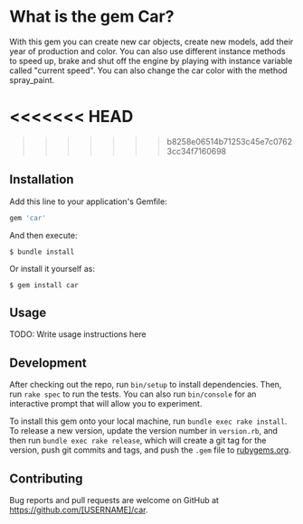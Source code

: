 # What is the gem Car?

With this gem you can create new car objects, create new models, add their year of production and color. You can also use different instance methods to speed up, brake and shut off the engine by playing with instance variable called "current speed". You can also change the car color with the method spray_paint.

<<<<<<< HEAD
=======

>>>>>>> b8258e06514b71253c45e7c07623cc34f7160698
## Installation

Add this line to your application's Gemfile:

```ruby
gem 'car'
```

And then execute:

    $ bundle install

Or install it yourself as:

    $ gem install car

## Usage

TODO: Write usage instructions here

## Development

After checking out the repo, run `bin/setup` to install dependencies. Then, run `rake spec` to run the tests. You can also run `bin/console` for an interactive prompt that will allow you to experiment.

To install this gem onto your local machine, run `bundle exec rake install`. To release a new version, update the version number in `version.rb`, and then run `bundle exec rake release`, which will create a git tag for the version, push git commits and tags, and push the `.gem` file to [rubygems.org](https://rubygems.org).

## Contributing

Bug reports and pull requests are welcome on GitHub at https://github.com/[USERNAME]/car.

